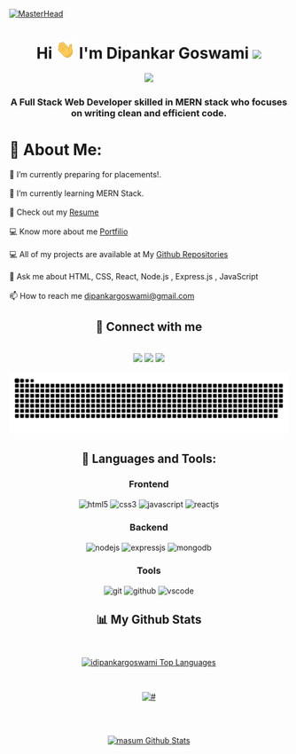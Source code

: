 <!----------------------------------- Banner Section ------------------------------------>

[![MasterHead](https://camo.githubusercontent.com/ba9f3bd30647e352a3f5e1e45eb45c6ec7bad6155cd16aaedf4a426738da0ca5/68747470733a2f2f696e646f616e616c79746963612e636f6d2f7374617469632f696d616765732f62616e6e6572722e676966)](https://idipankargoswami.github.io)

<!----------------------------------- Heading Section ------------------------------------>
<h1 align="center">
    Hi
    <img src="https://raw.githubusercontent.com/ABSphreak/ABSphreak/master/gifs/Hi.gif" width="35">
    I'm Dipankar Goswami
    <img src="https://camo.githubusercontent.com/d3359cb00ab0b5ed8f2e1fe3fceb4fbaf3b614340f8c0db99c17b9f50b351770/68747470733a2f2f656d6f6a69732e736c61636b6d6f6a69732e636f6d2f656d6f6a69732f696d616765732f313533313834393433302f343234362f626c6f622d73756e676c61737365732e6769663f31353331383439343330"
        width="35">
</h1>
<p align="center">
    <a href="">
        <img
            src="https://readme-typing-svg.demolab.com/?lines=Hi! Myself Dipankar Goswami;A Full-Stack%20Web%20Developer 👨🏻‍💻; Curious%20to%20learn%20new%20things !&font=Fira%20Code&center=true&width=440&height=45&color=#7f6ce0&vCenter=true&size=22&pause=1000"></a>
</p>
<!----------------------------------- About Section ------------------------------------>

<h3 align="center">A Full Stack Web Developer skilled in MERN stack who focuses on writing clean and efficient code.
</h3>



<p><img align="right" src="https://www.wingstechsolutions.com/wp-content/uploads/2022/03/full-stack-development.gif"
        alt="" width="55%"; /></p>

# 💫 About Me:

🔭 I’m currently preparing for placements!.<br>
<br>🌱 I’m currently learning MERN Stack.<br>
<br>📄 Check out my [Resume]()<br>
<br>💻 Know more about me [Portfilio]()<br>
<br>💻 All of my projects are available at My [Github Repositories]()<br>
<br>💬 Ask me about HTML, CSS, React, Node.js , Express.js , JavaScript<br>
<br>📫 How to reach me dipankargoswami@gmail.com<br>

<!-- Connect with me -->

<h2 align="center">📱 Connect with me</h2>
<br />
<div align="center">
    <a target="_blank" href="#"> <img
            src="https://img.shields.io/badge/LinkedIn-0077B5?style=for-the-badge&logo=linkedin&logoColor=white" /></a>
    <a target="_blank" href="dipankargoswami@1804"><img
            src="https://img.shields.io/badge/Gmail-D14836?style=for-the-badge&logo=gmail&logoColor=white" /></a>
    <a target="_blank" href="https://github.com/idipankargoswami"><img
            src="https://img.shields.io/badge/GitHub-100000?style=for-the-badge&logo=github&logoColor=white" /></a>
</div>
<br />

<img src="https://github.com/1999AZZAR/1999AZZAR/blob/main/resources/img/grid-snake.svg" />
<br />

<!-- Languages and Tools -->


<h2 align="center">🚀 Languages and Tools:</h2>
<!-- <br /> -->
<div align="center">
    <div align="center">
        <h3 align="center">Frontend</h3>
        <img src="https://img.shields.io/badge/html5-%23E34F26.svg?style=for-the-badge&logo=html5&logoColor=white"
            align="center" alt="html5">
        <img src="https://img.shields.io/badge/css3-%231572B6.svg?style=for-the-badge&logo=css3&logoColor=white"
            align="center" alt="css3">
        <img src="https://img.shields.io/badge/javascript-%23323330.svg?style=for-the-badge&logo=javascript&logoColor=%23F7DF1E"
            align="center" alt="javascript">
        <img src="https://img.shields.io/badge/React-20232A?style=for-the-badge&logo=react&logoColor=61DAFB"
            align="center" alt="reactjs" />
        <!-- <img src="https://img.shields.io/badge/Redux-593D88?style=for-the-badge&logo=redux&logoColor=white"
            align="center" alt="redux" /> -->
        <!-- <img src='https://img.shields.io/badge/typescript-%23007ACC.svg?style=for-the-badge&logo=typescript&logoColor=white'
            align='center' alt='typescript' /> -->
        <!-- <img src="https://img.shields.io/badge/Material%20UI-007FFF?style=for-the-badge&logo=mui&logoColor=white"
            align="center" alt="material-ui" /> -->
        <br>
        <!-- <img src='https://img.shields.io/badge/Next-black?style=for-the-badge&logo=next.js&logoColor=white'
            align='center' alt='next' /> -->
        <!-- <img src="https://img.shields.io/badge/chakra ui-%234ED1C5.svg?style=for-the-badge&logo=chakraui&logoColor=white"
            align="center" alt="chakra-ui" />
        <img src="https://img.shields.io/badge/rest api-%23000000.svg?style=for-the-badge&logo=flask&logoColor=white"
            align="center" alt="restapi" />
        <img src="https://img.shields.io/badge/React_Router-CA4245?style=for-the-badge&logo=react-router&logoColor=white"
            align="center" alt="react-router" /> -->
    </div>
    <!-- <br /> -->
    <div align="center">
        <h3 align="center">Backend</h3>
        <img src="https://img.shields.io/badge/Node.js-339933?style=for-the-badge&logo=nodedotjs&logoColor=white"
            align="center" alt="nodejs" />
        <img src="https://img.shields.io/badge/Express.js-000000?style=for-the-badge&logo=express&logoColor=white"
            align="center" alt="expressjs" />
        <img src="https://img.shields.io/badge/MongoDB-4EA94B?style=for-the-badge&logo=mongodb&logoColor=white"
            align="center" alt="mongodb" />
    </div>
    <div align="center">
        <h3 align="center">Tools</h3>
        <!-- <img src="https://img.shields.io/badge/heroku-%23430098.svg?style=for-the-badge&logo=heroku&logoColor=white"
            align="center" alt="git" /> -->
            <!-- <img src="https://img.shields.io/badge/vercel-%23000000.svg?style=for-the-badge&logo=vercel&logoColor=whit"
                align="center" alt="git" /> -->
                <!-- <img src="https://img.shields.io/badge/Postman-FF6C37?style=for-the-badge&logo=postman&logoColor=white"
                    align="center" alt="postman"> -->
                    <!-- <img src="https://img.shields.io/badge/NPM-%23000000.svg?style=for-the-badge&logo=npm&logoColor=white"
                        align="center" alt="npm"> -->
                        <!-- <img src="https://img.shields.io/badge/Slack-4A154B?style=for-the-badge&logo=slack&logoColor=white"
                            align="center" alt="slack" /> -->
        <img src="https://img.shields.io/badge/netlify-%23000000.svg?style=for-the-badge&logo=netlify&logoColor=#00C7B7"
            align="center" alt="git" />
        <img src="https://img.shields.io/badge/GitHub-100000?style=for-the-badge&logo=github&logoColor=white"
            align="center" alt="github" />
        <img src="https://img.shields.io/badge/Visual%20Studio-5C2D91.svg?style=for-the-badge&logo=visual-studio&logoColor=white"
            align="center" alt="vscode" />
        <br />
    </div>
</div>
<!-- my github stats-->

<h2 align="center">📊 My Github Stats</h2>
<br />
<p align="center">
    <a href="https://github.com/idipankargoswami/github-readme-stats"><img alt="idipankargoswami Top Languages"
            src="https://github-readme-stats.vercel.app/api/top-langs/?username=idipankargoswami&langs_count=8&count_private=true&layout=compact&theme=react&hide_border=true&bg_color=0D1117" /></a>
</p>
<br />
<p align="center">
    <a href="https://github.com/idipankargoswami/github-readme-streak-stats">
        <img title="🔥 Get streak stats for your profile at git.io/streak-stats" alt="#"
            src="https://github-readme-streak-stats.herokuapp.com/?user=idipankargoswami&hide_border=true&theme=react&hide_border=true&bg_color=0D1117" />
    </a>
</p>

<br />
<br />
<p align="center">
    <a href="https://github.com/idipankargoswami/github-readme-stats"><img alt="masum Github Stats"
            src="https://github-readme-stats.vercel.app/api?username=idipankargoswami&show_icons=true&locale=en&theme=react&hide_border=true&bg_color=0D1117"
            alt="#" /></a>
</p>
